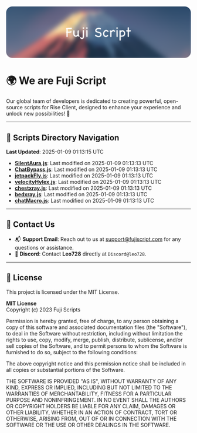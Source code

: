 ![Banner](.github/b.webp)

# 🌍 **We are Fuji Script**

Our global team of developers is dedicated to creating powerful, open-source scripts for Rise Client, designed to enhance your experience and unlock new possibilities! 🌟

---
<!-- SCRIPTS_NAVIGATION_START -->
## 📂 **Scripts Directory Navigation**

**Last Updated**: 2025-01-09 01:13:15 UTC

- **[SilentAura.js](scripts/SilentAura.js)**: Last modified on 2025-01-09 01:13:13 UTC
- **[ChatBypass.js](scripts/ChatBypass.js)**: Last modified on 2025-01-09 01:13:13 UTC
- **[jetpackFly.js](scripts/jetpackFly.js)**: Last modified on 2025-01-09 01:13:13 UTC
- **[velocityHylex.js](scripts/velocityHylex.js)**: Last modified on 2025-01-09 01:13:13 UTC
- **[chestxray.js](scripts/chestxray.js)**: Last modified on 2025-01-09 01:13:13 UTC
- **[bedxray.js](scripts/bedxray.js)**: Last modified on 2025-01-09 01:13:13 UTC
- **[chatMacro.js](scripts/chatMacro.js)**: Last modified on 2025-01-09 01:13:13 UTC

<!-- SCRIPTS_NAVIGATION_END -->

---

## 💬 **Contact Us**  
- 📬 **Support Email**: Reach out to us at [support@fujiscript.com](mailto:support@fujiscript.com) for any questions or assistance.  
- 💬 **Discord**: Contact **Leo728** directly at `Discord@leo728`.

---

## 📜 **License**

This project is licensed under the MIT License.  

**MIT License**  
Copyright (c) 2023 Fuji Scripts  

Permission is hereby granted, free of charge, to any person obtaining a copy of this software and associated documentation files (the "Software"), to deal in the Software without restriction, including without limitation the rights to use, copy, modify, merge, publish, distribute, sublicense, and/or sell copies of the Software, and to permit persons to whom the Software is furnished to do so, subject to the following conditions:  

The above copyright notice and this permission notice shall be included in all copies or substantial portions of the Software.  

THE SOFTWARE IS PROVIDED "AS IS", WITHOUT WARRANTY OF ANY KIND, EXPRESS OR IMPLIED, INCLUDING BUT NOT LIMITED TO THE WARRANTIES OF MERCHANTABILITY, FITNESS FOR A PARTICULAR PURPOSE AND NONINFRINGEMENT. IN NO EVENT SHALL THE AUTHORS OR COPYRIGHT HOLDERS BE LIABLE FOR ANY CLAIM, DAMAGES OR OTHER LIABILITY, WHETHER IN AN ACTION OF CONTRACT, TORT OR OTHERWISE, ARISING FROM, OUT OF OR IN CONNECTION WITH THE SOFTWARE OR THE USE OR OTHER DEALINGS IN THE SOFTWARE.  
